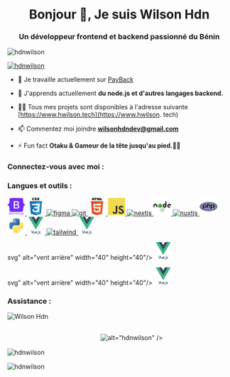 <h1 align="center">Bonjour 👋, Je suis Wilson Hdn</h1>
<h3 align="center">Un développeur frontend et backend passionné du Bénin</h3>

<p align="left"> <img src ="https://komarev.com/ghpvc/?username=hdnwilson&label=Profile%20views&color=0e75b6&style=flat" alt="hdnwilson" /> </p>

<p align="left"> <a href="https://github.com/ryo-ma/github-profile-trophy"><img src="https : //github-profile-trophy.vercel.app/?username=hdnwilson" alt="hdnwilson" /></a> </p>

- 🔭 Je travaille actuellement sur [PayBack](https://pay-back-zeta.vercel.app/)

- 🌱 J'apprends actuellement **du node.js et d'autres langages backend.**

- 👨‍💻 Tous mes projets sont disponibles à l'adresse suivante [https://www.hwilson.tech](https://www.hwilson. tech)

- 📫 Commentez moi joindre **wilsonhdndev@gmail.com**

- ⚡ Fun fact **Otaku & Gameur de la tête jusqu'au pied.🥷😁**

<h3 align="left">Connectez-vous avec moi :</h3>
<p align="left">
</p>

<h3 align="left">Langues et outils :</h3>
<p align="left"> <a href="https://getbootstrap.com" target="_blank" rel="noreferrer"> <img src="https://raw.githubusercontent.com/devicons/devicon/master/icons/bootstrap/bootstrap-plain-wordmark.svg" alt="bootstrap" width="40" height="40"/> </a> <a href="https://www.w3schools.com/css/" target="_blank" rel="noreferrer"> <img src="https://raw.githubusercontent.com/devicons/devicon/master/icons/css3/css3-original-wordmark.svg" alt="css3" width="40" height="40"/> </a> <a href="https://www.figma.com/" target="_blank" rel="noreferrer"> <img src="https://www.vectorlogo.zone/logos/figma/figma-icon.svg" alt="figma" width="40" height="40"/> </a> <a href="https://git-scm.com/" target="_blank" rel="noreferrer"> <img src="https://www.vectorlogo.zone/logos/git-scm/git-scm-icon.svg" alt="git" width="40" height="40"/> </a> <a href="https://www.w3.org/html/" target="_blank" rel="noreferrer"> <img src="https://raw.githubusercontent.com/devicons/devicon/master/icons/html5/html5-original-wordmark.svg" alt="html5" width="40" height="40"/> </a> <a href="https://developer.mozilla.org/fr-FR/docs/Web/JavaScript" target="_blank" rel="noreferrer"> <img src="https://raw.githubusercontent.com/devicons/devicon/master/icons/javascript/javascript-original.svg" alt="javascript" width="40" height="40"/> </a> <a href="https://nextjs.org/" target="_blank" rel="noreferrer"> <img src="https://cdn.worldvectorlogo.com/logos/nextjs-2.svg" alt="nextjs" width="40" height="40"/> </a> <a href="https://nodejs.org" target="_blank" rel="noreferrer"> <img src="https://raw.githubusercontent.com/devicons/devicon/master/icons/nodejs/nodejs-original-wordmark.svg" alt="nodejs" width="40" height="40"/> </a> <a href="https://nuxtjs.org/" target="_blank" rel="noreferrer"> <img src="https://www.vectorlogo.zone/logos/nuxtjs/nuxtjs-icon.svg" alt="nuxtjs" width="40" height="40"/> </a> <a href="https://www.php.net" target="_blank" rel="noreferrer"> <img src="https://raw.githubusercontent.com/devicons/devicon/master/icons/php/php-original.svg" alt="php" width="40" height="40"/> </a> <a href="https://www.python.org" target="_blank" rel="noreferrer"> <img src="https://raw.githubusercontent.com/devicons/devicon/master/icons/python/python-original.svg" alt="python" width="40" height="40"/> </a> <a href="https://reactjs.org/" target="_blank" rel="noreferrer"> <img src="https://raw.githubusercontent.com/devicons/devicon/master/icons/vuejs/vuejs-original-wordmark.svg" alt="react" width="40" height="40"/> </a> <a href="https://tailwindcss.com/" target="_blank" rel="noreferrer"> <img src="https://www.vectorlogo.zone/logos/tailwindcss/tailwindcss-icon.svg" alt="tailwind" width="40" height="40"/> </a> <a href="https://vuejs.org/" target="_blank" rel="noreferrer"> <img src="https://raw.githubusercontent.com/devicons/devicon/master/icons/vuejs/vuejs-original-wordmark.svg" alt="vuejs" width="40" hauteur="40"/> </a> </p>svg" alt="vent arrière" width="40" height="40"/> </a> <a href="https://vuejs.org/" target="_blank" rel="noreferrer"> <img src="https://raw.githubusercontent.com/devicons/devicon/master/icons/vuejs/vuejs-original-wordmark.svg" alt="vuejs" width="40" height="40"/> </a> </p>svg" alt="vent arrière" width="40" height="40"/> </a> <a href="https://vuejs.org/" target="_blank" rel="noreferrer"> <img src="https://raw.githubusercontent.com/devicons/devicon/master/icons/vuejs/vuejs-original-wordmark.svg" alt="vuejs" width="40" height="40"/> </a> </p>

<h3 align="left">Assistance :</h3>
<p> <a href="https://www.buymeacoffee.com/Wilson Hdn"> <img align="left" src="https://cdn.buymeacoffee.com/buttons/v2/default-yellow.png" height="50" width="210" alt="Wilson Hdn" /></a> </p><br><br>

<p><img align="left" src="https://github-readme-stats.vercel.app/api/top-langs?username=hdnwilson&show_icons=true&locale=fr&layout=compact"

alt="hdnwilson" /></p> <p> <img align="center" src="https://github-readme-stats.vercel.app/api?username=hdnwilson&show_icons=true&locale=fr" alt="hdnwilson" /></p>

<p><img align="center" src="https://github-readme-streak-stats.herokuapp.com/?user=hdnwilson&" alt="hdnwilson" /></p>
